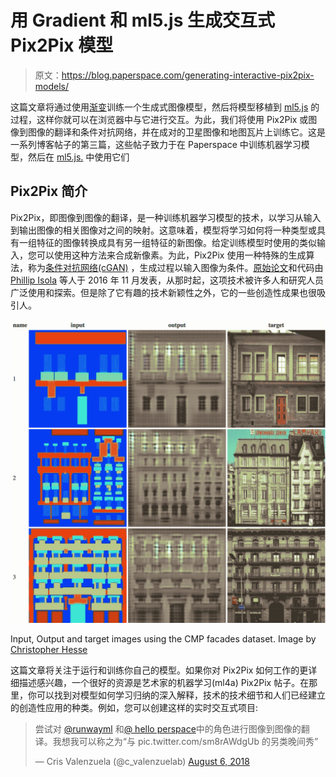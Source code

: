 # 用 Gradient 和 ml5.js 生成交互式 Pix2Pix 模型

> 原文：<https://blog.paperspace.com/generating-interactive-pix2pix-models/>

这篇文章将通过使用[渐变](https://www.paperspace.com/gradient)训练一个生成式图像模型，然后将模型移植到 [ml5.js](https://ml5js.org/) 的过程，这样你就可以在浏览器中与它进行交互。为此，我们将使用 Pix2Pix 或图像到图像的翻译和条件对抗网络，并在成对的卫星图像和地图瓦片上训练它。这是一系列博客帖子的第三篇，这些帖子致力于在 Paperspace 中训练机器学习模型，然后在 [ml5.js.](https://ml5js.org/) 中使用它们

## Pix2Pix 简介

Pix2Pix，即图像到图像的翻译，是一种训练机器学习模型的技术，以学习从输入到输出图像的相关图像对之间的映射。这意味着，模型将学习如何将一种类型或具有一组特征的图像转换成具有另一组特征的新图像。给定训练模型时使用的类似输入，您可以使用这种方法来合成新像素。为此，Pix2Pix 使用一种特殊的生成算法，称为[条件对抗网络(cGAN)](https://arxiv.org/abs/1411.1784) ，生成过程以输入图像为条件。[原始论文](https://arxiv.org/abs/1611.07004)和代码由 [Phillip Isola](http://people.eecs.berkeley.edu/~isola/) 等人于 2016 年 11 月发表，从那时起，这项技术被许多人和研究人员广泛使用和探索。但是除了它有趣的技术新颖性之外，它的一些创造性成果也很吸引人。

![](img/7e91e06552d0a097b5e86a047902e464.png)

Input, Output and target images using the CMP facades dataset. Image by [Christopher Hesse](https://twitter.com/christophrhesse)

这篇文章将关注于运行和训练你自己的模型。如果你对 Pix2Pix 如何工作的更详细描述感兴趣，一个很好的资源是艺术家的机器学习(ml4a) Pix2Pix 帖子。在那里，你可以找到对模型如何学习归纳的深入解释，技术的技术细节和人们已经建立的创造性应用的种类。例如，您可以创建这样的实时交互式项目:

> 尝试对 [@runwayml](https://twitter.com/runwayml?ref_src=twsrc%5Etfw) 和[@ hello perspace](https://twitter.com/HelloPaperspace?ref_src=twsrc%5Etfw)中的角色进行图像到图像的翻译。我想我可以称之为“与 pic.twitter.com/sm8rAWdgUb 的另类晚间秀”
> 
> — Cris Valenzuela (@c_valenzuelab) [August 6, 2018](https://twitter.com/c_valenzuelab/status/1026453551135055873?ref_src=twsrc%5Etfw)